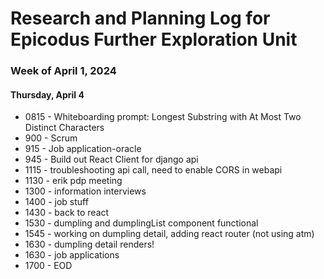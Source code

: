 # Research and Planning Log for Epicodus Further Exploration Unit

### Week of April 1, 2024

#### Thursday, April 4

* 0815 - Whiteboarding prompt: Longest Substring with At Most Two Distinct Characters
* 900 - Scrum
* 915 - Job application-oracle
* 945 - Build out React Client for django api
* 1115 - troubleshooting api call, need to enable CORS in webapi
* 1130 - erik pdp meeting
* 1300 - information interviews
* 1400 - job stuff
* 1430 - back to react
* 1530 - dumpling and dumplingList component functional
* 1545 - working on dumpling detail, adding react router (not using atm)
* 1630 - dumpling detail renders!
* 1630 - job applications
* 1700 - EOD
